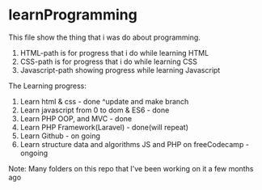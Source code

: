 # learnProgramming

This file show the thing that i was do about programming.

1. HTML-path is for progress that i do while learning HTML
2. CSS-path is for progress that i do while learning CSS
3. Javascript-path showing progress while learning Javascript

The Learning progress:

1. Learn html & css - done
   ^update and make branch
2. Learn javascript from 0 to dom & ES6 - done
3. Learn PHP OOP, and MVC - done
4. Learn PHP Framework(Laravel) - done(will repeat)
5. Learn Github - on going
6. Learn structure data and algorithms JS and PHP on freeCodecamp - ongoing

Note:
Many folders on this repo that I've been working on it a few months ago
